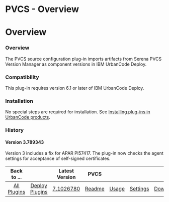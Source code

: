 
PVCS - Overview
===============

# Overview


### Overview




The PVCS source configuration plug-in imports artifacts from Serena PVCS Version Manager as component versions in IBM UrbanCode Deploy.

### Compatibility

This plug-in requires version 6.1 or later of IBM UrbanCode Deploy.

### Installation

No special steps are required for installation. See [Installing plug-ins in UrbanCode products](https://community.ibm.com/community/user/wasdevops/blogs/laurel-dickson-bull1/2022/06/13/install-plugins "Installing plug-ins in UrbanCode products").

### History

#### Version 3.789343

Version 3 includes a fix for APAR PI57417. The plug-in now checks the agent settings for acceptance of self-signed certificates.


|Back to ...||Latest Version|PVCS ||||
| :---: | :---: | :---: | :---: | :---: | :---: | :---: |
|[All Plugins](../../index.md)|[Deploy Plugins](../README.md)|[7.1026780](https://raw.githubusercontent.com/UrbanCode/IBM-UCD-PLUGINS/main/files/PvcsSourceConfig/PvcsSourceConfig-7.1026780.zip)|[Readme](README.md)|[Usage](usage.md)|[Settings](settings.md)|[Downloads](downloads.md)|
